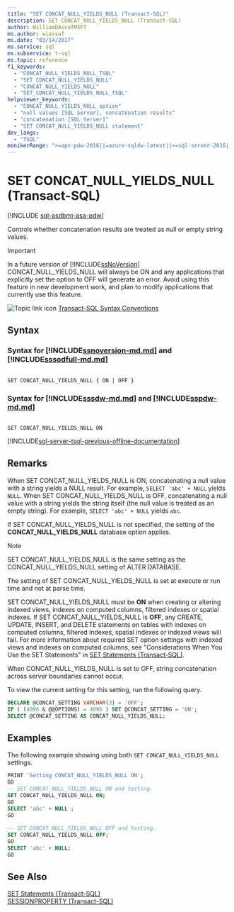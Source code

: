 ```yaml
---
title: "SET CONCAT_NULL_YIELDS_NULL (Transact-SQL)"
description: SET CONCAT_NULL_YIELDS_NULL (Transact-SQL)
author: WilliamDAssafMSFT
ms.author: wiassaf
ms.date: "03/14/2017"
ms.service: sql
ms.subservice: t-sql
ms.topic: reference
f1_keywords:
  - "CONCAT_NULL_YIELDS_NULL_TSQL"
  - "SET CONCAT_NULL_YIELDS_NULL"
  - "CONCAT_NULL_YIELDS_NULL"
  - "SET_CONCAT_NULL_YIELDS_NULL_TSQL"
helpviewer_keywords:
  - "CONCAT_NULL_YIELDS_NULL option"
  - "null values [SQL Server], concatenation results"
  - "concatenation [SQL Server]"
  - "SET CONCAT_NULL_YIELDS_NULL statement"
dev_langs:
  - "TSQL"
monikerRange: ">=aps-pdw-2016||=azure-sqldw-latest||>=sql-server-2016||>=sql-server-linux-2017||=azuresqldb-mi-current"
---
```

# SET CONCAT_NULL_YIELDS_NULL (Transact-SQL)
[!INCLUDE [sql-asdbmi-asa-pdw](../../includes/applies-to-version/sql-asdbmi-asa-pdw.md)]

  Controls whether concatenation results are treated as null or empty string values.  
  
> [!IMPORTANT]  
>  In a future version of [!INCLUDE[ssNoVersion](../../includes/ssnoversion-md.md)] CONCAT_NULL_YIELDS_NULL will always be ON and any applications that explicitly set the option to OFF will generate an error. Avoid using this feature in new development work, and plan to modify applications that currently use this feature.  
  
 ![Topic link icon](../../database-engine/configure-windows/media/topic-link.gif "Topic link icon") [Transact-SQL Syntax Conventions](../../t-sql/language-elements/transact-sql-syntax-conventions-transact-sql.md)  
  
## Syntax

### Syntax for [!INCLUDE[ssnoversion-md.md](../../includes/ssnoversion-md.md)] and [!INCLUDE[sssodfull-md.md](../../includes/sssodfull-md.md)]

```syntaxsql
    
SET CONCAT_NULL_YIELDS_NULL { ON | OFF }   
```  

### Syntax for [!INCLUDE[sssdw-md.md](../../includes/sssdw-md.md)] and [!INCLUDE[sspdw-md.md](../../includes/sspdw-md.md)]

```syntaxsql
  
SET CONCAT_NULL_YIELDS_NULL ON    
```  
  
[!INCLUDE[sql-server-tsql-previous-offline-documentation](../../includes/sql-server-tsql-previous-offline-documentation.md)]

## Remarks
 When SET CONCAT_NULL_YIELDS_NULL is ON, concatenating a null value with a string yields a NULL result. For example, `SELECT 'abc' + NULL` yields `NULL`. When SET CONCAT_NULL_YIELDS_NULL is OFF, concatenating a null value with a string yields the string itself (the null value is treated as an empty string). For example, `SELECT 'abc' + NULL` yields `abc`.  
  
 If SET CONCAT_NULL_YIELDS_NULL is not specified, the setting of the **CONCAT_NULL_YIELDS_NULL** database option applies.  
  
> [!NOTE]  
>  SET CONCAT_NULL_YIELDS_NULL is the same setting as the CONCAT_NULL_YIELDS_NULL setting of ALTER DATABASE.  
  
 The setting of SET CONCAT_NULL_YIELDS_NULL is set at execute or run time and not at parse time.  

SET CONCAT_NULL_YIELDS_NULL must be **ON** when creating or altering indexed views, indexes on computed columns, filtered indexes or spatial indexes. If SET CONCAT_NULL_YIELDS_NULL is **OFF**, any CREATE, UPDATE, INSERT, and DELETE statements on tables with indexes on computed columns, filtered indexes, spatial indexes or indexed views will fail. For more information about required SET option settings with indexed views and indexes on computed columns, see "Considerations When You Use the SET Statements" in [SET Statements &#40;Transact-SQL&#41;](../../t-sql/statements/set-statements-transact-sql.md).
  
 When CONCAT_NULL_YIELDS_NULL is set to OFF, string concatenation across server boundaries cannot occur.  
  
 To view the current setting for this setting, run the following query.  
  
```sql
DECLARE @CONCAT_SETTING VARCHAR(3) = 'OFF';  
IF ( (4096 & @@OPTIONS) = 4096 ) SET @CONCAT_SETTING = 'ON';  
SELECT @CONCAT_SETTING AS CONCAT_NULL_YIELDS_NULL; 
```  
  
## Examples  
 The following example showing using both `SET CONCAT_NULL_YIELDS_NULL` settings.  
  
```sql
PRINT 'Setting CONCAT_NULL_YIELDS_NULL ON';  
GO  
-- SET CONCAT_NULL_YIELDS_NULL ON and testing.  
SET CONCAT_NULL_YIELDS_NULL ON;  
GO  
SELECT 'abc' + NULL ;  
GO  
  
-- SET CONCAT_NULL_YIELDS_NULL OFF and testing.  
SET CONCAT_NULL_YIELDS_NULL OFF;  
GO  
SELECT 'abc' + NULL;   
GO  
```  
  
## See Also  
 [SET Statements &#40;Transact-SQL&#41;](../../t-sql/statements/set-statements-transact-sql.md)   
 [SESSIONPROPERTY &#40;Transact-SQL&#41;](../../t-sql/functions/sessionproperty-transact-sql.md)  
  
  

